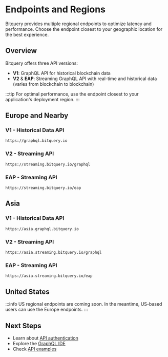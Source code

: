 # Endpoints and Regions

Bitquery provides multiple regional endpoints to optimize latency and performance. Choose the endpoint closest to your geographic location for the best experience.

## Overview

Bitquery offers three API versions:

- **V1**: GraphQL API for historical blockchain data
- **V2** & **EAP**: Streaming GraphQL API with real-time and historical data (varies from blockchain to blockchain)

:::tip
For optimal performance, use the endpoint closest to your application's deployment region.
:::

## Europe and Nearby

### V1 - Historical Data API

```
https://graphql.bitquery.io
```

### V2 - Streaming API

```
https://streaming.bitquery.io/graphql
```

### EAP - Streaming API

```
https://streaming.bitquery.io/eap
```

## Asia

### V1 - Historical Data API

```
https://asia.graphql.bitquery.io
```

### V2 - Streaming API

```
https://asia.streaming.bitquery.io/graphql
```

### EAP - Streaming API

```
https://asia.streaming.bitquery.io/eap
```

## United States

:::info
US regional endpoints are coming soon. In the meantime, US-based users can use the Europe endpoints.
:::

## Next Steps

- Learn about [API authentication](https://docs.bitquery.io/docs/authorisation/how-to-generate/)
- Explore the [GraphQL IDE](https://ide.bitquery.io/)
- Check [API examples](https://docs.bitquery.io/docs/blockchain/introduction/)
